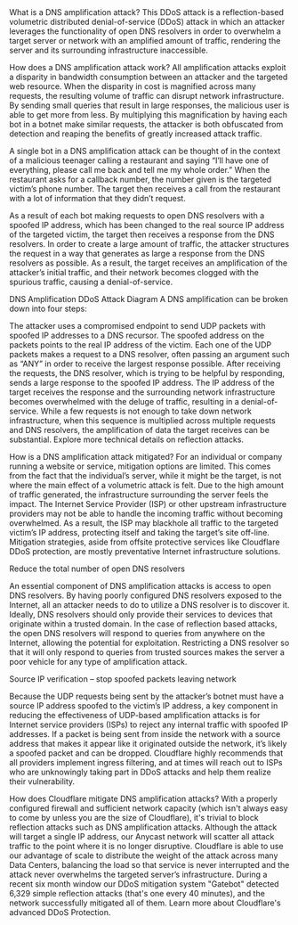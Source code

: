 ##

What is a DNS amplification attack?
This DDoS attack is a reflection-based volumetric distributed denial-of-service (DDoS) attack in which an attacker leverages the functionality of open DNS resolvers in order to overwhelm a target server or network with an amplified amount of traffic, rendering the server and its surrounding infrastructure inaccessible.

How does a DNS amplification attack work?
All amplification attacks exploit a disparity in bandwidth consumption between an attacker and the targeted web resource. When the disparity in cost is magnified across many requests, the resulting volume of traffic can disrupt network infrastructure. By sending small queries that result in large responses, the malicious user is able to get more from less. By multiplying this magnification by having each bot in a botnet make similar requests, the attacker is both obfuscated from detection and reaping the benefits of greatly increased attack traffic.

A single bot in a DNS amplification attack can be thought of in the context of a malicious teenager calling a restaurant and saying “I’ll have one of everything, please call me back and tell me my whole order.” When the restaurant asks for a callback number, the number given is the targeted victim’s phone number. The target then receives a call from the restaurant with a lot of information that they didn’t request.

As a result of each bot making requests to open DNS resolvers with a spoofed IP address, which has been changed to the real source IP address of the targeted victim, the target then receives a response from the DNS resolvers. In order to create a large amount of traffic, the attacker structures the request in a way that generates as large a response from the DNS resolvers as possible. As a result, the target receives an amplification of the attacker’s initial traffic, and their network becomes clogged with the spurious traffic, causing a denial-of-service.

DNS Amplification DDoS Attack Diagram
A DNS amplification can be broken down into four steps:

The attacker uses a compromised endpoint to send UDP packets with spoofed IP addresses to a DNS recursor. The spoofed address on the packets points to the real IP address of the victim.
Each one of the UDP packets makes a request to a DNS resolver, often passing an argument such as “ANY” in order to receive the largest response possible.
After receiving the requests, the DNS resolver, which is trying to be helpful by responding, sends a large response to the spoofed IP address.
The IP address of the target receives the response and the surrounding network infrastructure becomes overwhelmed with the deluge of traffic, resulting in a denial-of-service.
While a few requests is not enough to take down network infrastructure, when this sequence is multiplied across multiple requests and DNS resolvers, the amplification of data the target receives can be substantial. Explore more technical details on reflection attacks.

How is a DNS amplification attack mitigated?
For an individual or company running a website or service, mitigation options are limited. This comes from the fact that the individual’s server, while it might be the target, is not where the main effect of a volumetric attack is felt. Due to the high amount of traffic generated, the infrastructure surrounding the server feels the impact. The Internet Service Provider (ISP) or other upstream infrastructure providers may not be able to handle the incoming traffic without becoming overwhelmed. As a result, the ISP may blackhole all traffic to the targeted victim’s IP address, protecting itself and taking the target’s site off-line. Mitigation strategies, aside from offsite protective services like Cloudflare DDoS protection, are mostly preventative Internet infrastructure solutions.

Reduce the total number of open DNS resolvers

An essential component of DNS amplification attacks is access to open DNS resolvers. By having poorly configured DNS resolvers exposed to the Internet, all an attacker needs to do to utilize a DNS resolver is to discover it. Ideally, DNS resolvers should only provide their services to devices that originate within a trusted domain. In the case of reflection based attacks, the open DNS resolvers will respond to queries from anywhere on the Internet, allowing the potential for exploitation. Restricting a DNS resolver so that it will only respond to queries from trusted sources makes the server a poor vehicle for any type of amplification attack.

Source IP verification – stop spoofed packets leaving network

Because the UDP requests being sent by the attacker’s botnet must have a source IP address spoofed to the victim’s IP address, a key component in reducing the effectiveness of UDP-based amplification attacks is for Internet service providers (ISPs) to reject any internal traffic with spoofed IP addresses. If a packet is being sent from inside the network with a source address that makes it appear like it originated outside the network, it’s likely a spoofed packet and can be dropped. Cloudflare highly recommends that all providers implement ingress filtering, and at times will reach out to ISPs who are unknowingly taking part in DDoS attacks and help them realize their vulnerability.

How does Cloudflare mitigate DNS amplification attacks?
With a properly configured firewall and sufficient network capacity (which isn't always easy to come by unless you are the size of Cloudflare), it's trivial to block reflection attacks such as DNS amplification attacks. Although the attack will target a single IP address, our Anycast network will scatter all attack traffic to the point where it is no longer disruptive. Cloudflare is able to use our advantage of scale to distribute the weight of the attack across many Data Centers, balancing the load so that service is never interrupted and the attack never overwhelms the targeted server’s infrastructure. During a recent six month window our DDoS mitigation system "Gatebot" detected 6,329 simple reflection attacks (that's one every 40 minutes), and the network successfully mitigated all of them. Learn more about Cloudflare's advanced DDoS Protection.